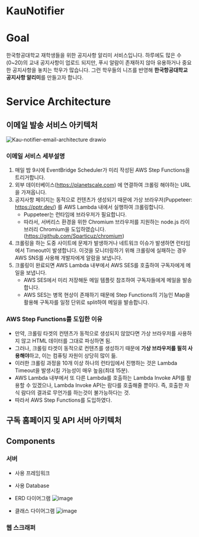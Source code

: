 # KauNotifier

# Goal
한국항공대학교 재학생들을 위한 공지사항 알리미 서비스입니다.
하루에도 많은 수(0~20)의 교내 공지사항이 업로드 되지만, 푸시 알람이 존재하지 않아 유용하거나 중요한 공지사항을 놓치는 학우가 많습니다.
그런 학우들의 니즈를 반영해 **한국항공대학교 공지사항 알리미**를 만들고자 합니다.

# Service Architecture
## 이메일 발송 서비스 아키텍처
![Kau-notifier-email-architecture drawio](https://github.com/highlaw00/KauNotifier/assets/65754646/e55ca9d5-1f4a-4be3-be31-126600edcf21)

### 이메일 서비스 세부설명
1. 매일 밤 9시에 EventBridge Scheduler가 미리 작성된 AWS Step Functions을 트리거합니다.
2. 외부 데이터베이스(https://planetscale.com) 에 연결하여 크롤링 해야하는 URL을 가져옵니다.
3. 공지사항 페이지는 동적으로 컨텐츠가 생성되기 때문에 가상 브라우저(Puppeteer: https://pptr.dev/) 를 AWS Lambda 내에서 실행하여 크롤링합니다.
    - Puppeteer는 런타임에 브라우저가 필요합니다.
    - 따라서, 서버리스 환경을 위한 Chromium 브라우저를 지원하는 node.js 라이브러리 Chromium을 도입하였습니다.(https://github.com/Sparticuz/chromium)
4. 크롤링을 하는 도중 사이트에 문제가 발생하거나 네트워크 이슈가 발생하면 런타임에서 Timeout이 발생합니다. 이것을 모니터링하기 위해 크롤링에 실패하는 경우 AWS SNS를 사용해 개발자에게 알람을 보냅니다.
5. 크롤링이 완료되면 AWS Lambda 내부에서 AWS SES를 호출하여 구독자에게 메일을 보냅니다.
    - AWS SES에서 미리 저장해둔 메일 템플릿 참조하여 구독자들에게 메일을 발송합니다.
    - AWS SES는 병목 현상이 존재하기 때문에 Step Functions의 기능인 Map을 활용해 구독자를 일정 단위로 split하여 메일을 발송합니다.

### AWS Step Functions를 도입한 이유
- 만약, 크롤링 타겟의 컨텐츠가 동적으로 생성되지 않았다면 가상 브라우저를 사용하지 않고 HTML 데이터를 그대로 파싱하면 됨.
- 그러나, 크롤링 타겟이 동적으로 컨텐츠를 생성하기 때문에 **가상 브라우저를 필히 사용해야**하고, 이는 컴퓨팅 자원이 상당히 많이 듦.
- 이러한 크롤링 과정을 10개 이상 하나의 런타임에서 진행하는 것은 Lambda Timeout을 발생시킬 가능성이 매우 높음(최대 15분).
- AWS Lambda 내부에서 또 다른 Lambda를 호출하는 Lambda Invoke API를 활용할 수 있겠으나, Lambda Invoke API는 람다를 호출해줄 뿐이다. 즉, 호출한 자식 람다의 결과로 무언가를 하는것이 불가능하다는 것.
- 따라서 AWS Step Functions를 도입하였다.

## 구독 홈페이지 및 API 서버 아키텍처



## Components

### 서버

- 사용 프레임워크
- 사용 Database

- ERD 다이어그램
![image](https://github.com/highlaw00/KauNotifier/assets/65754646/6874bb62-7caf-4f09-bd0e-fd653dbeeca1)

- 클래스 다이어그램
![image](https://github.com/highlaw00/KauNotifier/assets/65754646/db9b43c2-d79f-4722-9980-66796cbe65d5)

### 웹 스크래퍼
